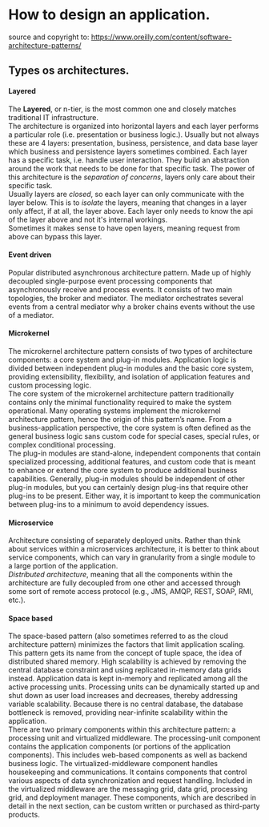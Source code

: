# How to design an application.
source and copyright to: https://www.oreilly.com/content/software-architecture-patterns/

## Types os architectures.
#### Layered

The **Layered**, or n-tier, is the most common one and closely matches traditional IT infrastructure. <br>
The architecture is organized into horizontal layers and each layer performs a particular role (i.e. presentation or business logic.). Usually but not always these are 4 layers: presentation, business, persistence, and data base layer which business and persistence layers sometimes combined. Each layer has a specific task, i.e. handle user interaction. They build an abstraction around the work that needs to be done for that specific task. The power of this architecture is the *separation of concerns*, layers only care about their specific task. <br>
Usually layers are *closed*, so each layer can only communicate with the layer below. This is to *isolate* the layers, meaning that changes in a layer only affect, if at all, the layer above. Each layer only needs to know the api of the layer above and not it's internal workings. <br> 
Sometimes it makes sense to have open layers, meaning request from above can bypass this layer.
<br>

#### Event driven

Popular distributed asynchronous architecture pattern. Made up of highly decoupled single-purpose event processing components that asynchronously receive and process events. It consists of two main topologies, the broker and mediator. The mediator orchestrates several events from a central mediator why a broker chains events without the use of a mediator. <br>

#### Microkernel

The microkernel architecture pattern consists of two types of architecture components: a core system and plug-in modules. Application logic is divided between independent plug-in modules and the basic core system, providing extensibility, flexibility, and isolation of application features and custom processing logic. <br>
The core system of the microkernel architecture pattern traditionally contains only the minimal functionality required to make the system operational. Many operating systems implement the microkernel architecture pattern, hence the origin of this pattern’s name. From a business-application perspective, the core system is often defined as the general business logic sans custom code for special cases, special rules, or complex conditional processing. <br>
The plug-in modules are stand-alone, independent components that contain specialized processing, additional features, and custom code that is meant to enhance or extend the core system to produce additional business capabilities. Generally, plug-in modules should be independent of other plug-in modules, but you can certainly design plug-ins that require other plug-ins to be present. Either way, it is important to keep the communication between plug-ins to a minimum to avoid dependency issues.  <br>

#### Microservice

Architecture consisting of separately deployed units. Rather than think about services within a microservices architecture, it is better to think about service components, which can vary in granularity from a single module to a large portion of the application. <br>
*Distributed architecture*, meaning that all the components within the architecture are fully decoupled from one other and accessed through some sort of remote access protocol (e.g., JMS, AMQP, REST, SOAP, RMI, etc.).


#### Space based

The space-based pattern (also sometimes referred to as the cloud architecture pattern) minimizes the factors that limit application scaling. This pattern gets its name from the concept of tuple space, the idea of distributed shared memory. High scalability is achieved by removing the central database constraint and using replicated in-memory data grids instead. Application data is kept in-memory and replicated among all the active processing units. Processing units can be dynamically started up and shut down as user load increases and decreases, thereby addressing variable scalability. Because there is no central database, the database bottleneck is removed, providing near-infinite scalability within the application. <br>
There are two primary components within this architecture pattern: a processing unit and virtualized middleware.
The processing-unit component contains the application components (or portions of the application components). This includes web-based components as well as backend business logic. The virtualized-middleware component handles housekeeping and communications. It contains components that control various aspects of data synchronization and request handling. Included in the virtualized middleware are the messaging grid, data grid, processing grid, and deployment manager. These components, which are described in detail in the next section, can be custom written or purchased as third-party products.   
